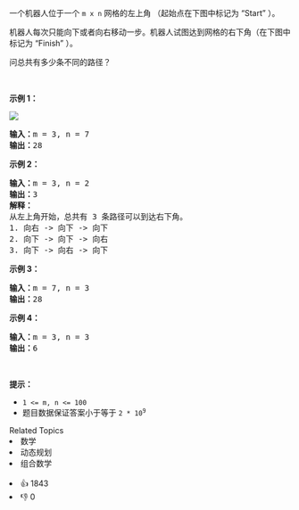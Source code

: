<p>一个机器人位于一个 <code>m x n</code><em>&nbsp;</em>网格的左上角 （起始点在下图中标记为 “Start” ）。</p>

<p>机器人每次只能向下或者向右移动一步。机器人试图达到网格的右下角（在下图中标记为 “Finish” ）。</p>

<p>问总共有多少条不同的路径？</p>

<p>&nbsp;</p>

<p><strong>示例 1：</strong></p> 
<img src="https://assets.leetcode.com/uploads/2018/10/22/robot_maze.png" /> 
<pre>
<strong>输入：</strong>m = 3, n = 7
<strong>输出：</strong>28</pre>

<p><strong>示例 2：</strong></p>

<pre>
<strong>输入：</strong>m = 3, n = 2
<strong>输出：</strong>3
<strong>解释：</strong>
从左上角开始，总共有 3 条路径可以到达右下角。
1. 向右 -&gt; 向下 -&gt; 向下
2. 向下 -&gt; 向下 -&gt; 向右
3. 向下 -&gt; 向右 -&gt; 向下
</pre>

<p><strong>示例 3：</strong></p>

<pre>
<strong>输入：</strong>m = 7, n = 3
<strong>输出：</strong>28
</pre>

<p><strong>示例 4：</strong></p>

<pre>
<strong>输入：</strong>m = 3, n = 3
<strong>输出：</strong>6</pre>

<p>&nbsp;</p>

<p><strong>提示：</strong></p>

<ul> 
 <li><code>1 &lt;= m, n &lt;= 100</code></li> 
 <li>题目数据保证答案小于等于 <code>2 * 10<sup>9</sup></code></li> 
</ul>

<div><div>Related Topics</div><div><li>数学</li><li>动态规划</li><li>组合数学</li></div></div><br><div><li>👍 1843</li><li>👎 0</li></div>